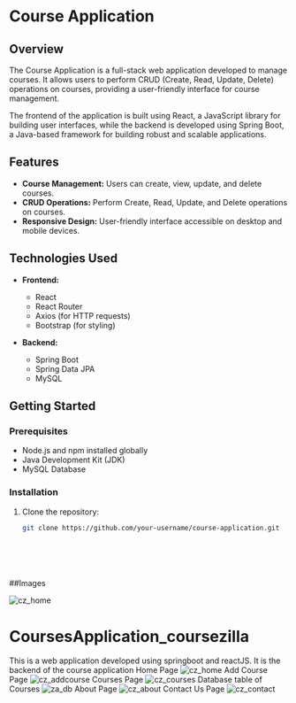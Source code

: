 # Course Application

## Overview

The Course Application is a full-stack web application developed to manage courses. It allows users to perform CRUD (Create, Read, Update, Delete) operations on courses, providing a user-friendly interface for course management.

The frontend of the application is built using React, a JavaScript library for building user interfaces, while the backend is developed using Spring Boot, a Java-based framework for building robust and scalable applications.

## Features

- **Course Management:** Users can create, view, update, and delete courses.
- **CRUD Operations:** Perform Create, Read, Update, and Delete operations on courses.
- **Responsive Design:** User-friendly interface accessible on desktop and mobile devices.

## Technologies Used

- **Frontend:**
  - React
  - React Router
  - Axios (for HTTP requests)
  - Bootstrap (for styling)

- **Backend:**
  - Spring Boot
  - Spring Data JPA
  - MySQL

## Getting Started

### Prerequisites

- Node.js and npm installed globally
- Java Development Kit (JDK)
- MySQL Database

### Installation

1. Clone the repository:

   ```bash
   git clone https://github.com/your-username/course-application.git







##Images



![cz_home](https://user-images.githubusercontent.com/64527116/215238690-d8e62b46-cad1-41eb-a3c3-1a3b3b519f5f.png)
# CoursesApplication_coursezilla
This is a web application developed using springboot and reactJS. It is the backend of the course application
Home Page
![cz_home](https://user-images.githubusercontent.com/64527116/215238705-b497a5c2-6ca2-41f8-9cf8-17aedb140ce5.png)
Add Course Page
![cz_addcourse](https://user-images.githubusercontent.com/64527116/215238718-04c35080-3fd5-464d-9a8b-3f0fa2df7739.png)
Courses Page
![cz_courses](https://user-images.githubusercontent.com/64527116/215238727-280a5b99-10e6-4c5b-b14a-022e12ed1a2e.png)
Database table of Courses
![za_db](https://user-images.githubusercontent.com/64527116/215238753-7aa41d13-8a00-48f0-8a8b-2790e2cdafbd.png)
About Page
![cz_about](https://user-images.githubusercontent.com/64527116/215238741-99b6fedc-864e-499a-92a6-85fcdfdeca3c.png)
Contact Us Page
![cz_contact](https://user-images.githubusercontent.com/64527116/215238750-83e92315-5aeb-4e43-a92e-79a2ddb6e011.png)

